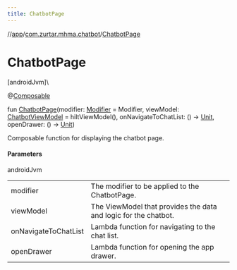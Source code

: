 ```yaml
---
title: ChatbotPage
---
```

//[app](../../index.html)/[com.zurtar.mhma.chatbot](index.html)/[ChatbotPage](-chatbot-page.html)



# ChatbotPage



[androidJvm]\




@[Composable](https://developer.android.com/reference/kotlin/androidx/compose/runtime/Composable.html)



fun [ChatbotPage](-chatbot-page.html)(modifier: [Modifier](https://developer.android.com/reference/kotlin/androidx/compose/ui/Modifier.html) = Modifier, viewModel: [ChatbotViewModel](-chatbot-view-model/index.html) = hiltViewModel(), onNavigateToChatList: () -&gt; [Unit](https://kotlinlang.org/api/core/kotlin-stdlib/kotlin/-unit/index.html), openDrawer: () -&gt; [Unit](https://kotlinlang.org/api/core/kotlin-stdlib/kotlin/-unit/index.html))



Composable function for displaying the chatbot page.



#### Parameters


androidJvm

| | |
|---|---|
| modifier | The modifier to be applied to the ChatbotPage. |
| viewModel | The ViewModel that provides the data and logic for the chatbot. |
| onNavigateToChatList | Lambda function for navigating to the chat list. |
| openDrawer | Lambda function for opening the app drawer. |



